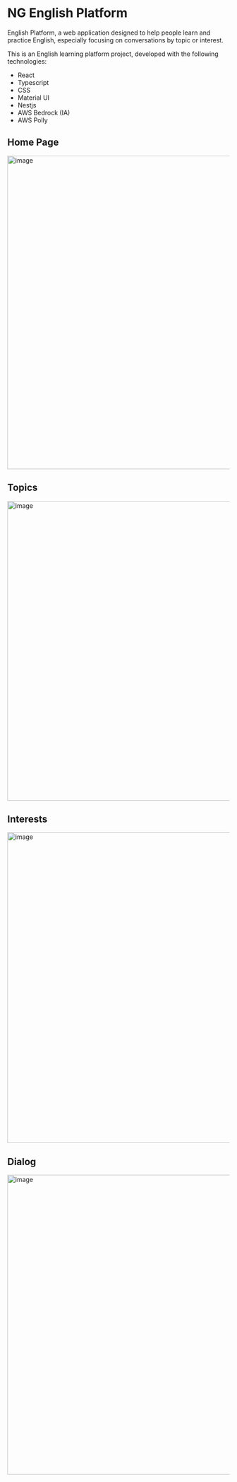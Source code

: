 # NG English Platform
English Platform, a web application designed to help people learn and practice English, especially focusing on conversations by topic or interest.

This is an English learning platform project, developed with the following technologies:
- React
- Typescript
- CSS
- Material UI
- Nestjs
- AWS Bedrock (IA)
- AWS Polly

## Home Page
<img width="1419" height="709" alt="image" src="https://github.com/user-attachments/assets/19462db6-8f39-40e7-81d8-e03a0096aba7" />

## Topics
<img width="1424" height="678" alt="image" src="https://github.com/user-attachments/assets/694f5231-5709-4ca2-9eb7-5cdf4362bd98" />

## Interests
<img width="1420" height="703" alt="image" src="https://github.com/user-attachments/assets/03bc8886-edad-4ce8-b4eb-3bedbd611c5c" />


## Dialog

<img width="992" height="678" alt="image" src="https://github.com/user-attachments/assets/923bbffb-dd2f-4a91-8f62-810cb58e2072" />







